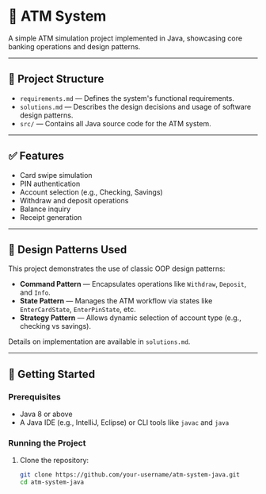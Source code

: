 # 🏧 ATM System

A simple ATM simulation project implemented in Java, showcasing core banking operations and design patterns.

---

## 📁 Project Structure

- `requirements.md` — Defines the system's functional requirements.
- `solutions.md` — Describes the design decisions and usage of software design patterns.
- `src/` — Contains all Java source code for the ATM system.

---

## ✅ Features

- Card swipe simulation
- PIN authentication
- Account selection (e.g., Checking, Savings)
- Withdraw and deposit operations
- Balance inquiry
- Receipt generation

---

## 🔧 Design Patterns Used

This project demonstrates the use of classic OOP design patterns:

- **Command Pattern** — Encapsulates operations like `Withdraw`, `Deposit`, and `Info`.
- **State Pattern** — Manages the ATM workflow via states like `EnterCardState`, `EnterPinState`, etc.
- **Strategy Pattern** — Allows dynamic selection of account type (e.g., checking vs savings).

Details on implementation are available in `solutions.md`.

---

## 🚀 Getting Started

### Prerequisites

- Java 8 or above
- A Java IDE (e.g., IntelliJ, Eclipse) or CLI tools like `javac` and `java`

### Running the Project

1. Clone the repository:
   ```bash
   git clone https://github.com/your-username/atm-system-java.git
   cd atm-system-java
